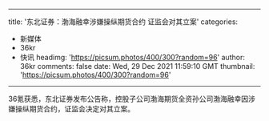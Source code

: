 
---
title: '东北证券：渤海融幸涉嫌操纵期货合约 证监会对其立案'
categories: 
 - 新媒体
 - 36kr
 - 快讯
headimg: 'https://picsum.photos/400/300?random=96'
author: 36kr
comments: false
date: Wed, 29 Dec 2021 11:59:10 GMT
thumbnail: 'https://picsum.photos/400/300?random=96'
---

<div>   
36氪获悉，东北证券发布公告称，控股子公司渤海期货全资孙公司渤海融幸因涉嫌操纵期货合约，证监会决定对其立案。  
</div>
            